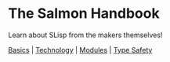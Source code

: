 # The Salmon Handbook

Learn about SLisp from the makers themselves!

[Basics](./Basics/index.md) | [Technology](./Tech/index.md) | [Modules](./Module/) | [Type Safety](./Type_Safety.md)